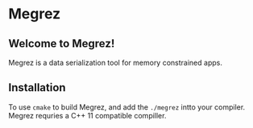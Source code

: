 Megrez
====================
## Welcome to Megrez!

Megrez is a data serialization tool for memory constrained apps.

## Installation

To use `cmake` to build Megrez, and add the `./megrez` intto your compiler. Megrez requries a C++ 11 compatible compiller. 
